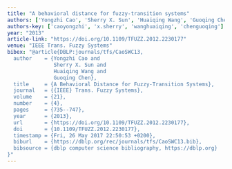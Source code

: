 ```yaml
---
title: "A behavioral distance for fuzzy-transition systems"
authors: ['Yongzhi Cao', 'Sherry X. Sun', 'Huaiqing Wang', 'Guoqing Chen']
authors-key: ['caoyongzhi', 'x.sherry', 'wanghuaiqing', 'chenguoqing']
year: "2013"
article-link: "https://doi.org/10.1109/TFUZZ.2012.2230177"
venue: "IEEE Trans. Fuzzy Systems"
bibex: "@article{DBLP:journals/tfs/CaoSWC13,
  author    = {Yongzhi Cao and
               Sherry X. Sun and
               Huaiqing Wang and
               Guoqing Chen},
  title     = {A Behavioral Distance for Fuzzy-Transition Systems},
  journal   = {{IEEE} Trans. Fuzzy Systems},
  volume    = {21},
  number    = {4},
  pages     = {735--747},
  year      = {2013},
  url       = {https://doi.org/10.1109/TFUZZ.2012.2230177},
  doi       = {10.1109/TFUZZ.2012.2230177},
  timestamp = {Fri, 26 May 2017 22:50:53 +0200},
  biburl    = {https://dblp.org/rec/journals/tfs/CaoSWC13.bib},
  bibsource = {dblp computer science bibliography, https://dblp.org}
}"
---
```

